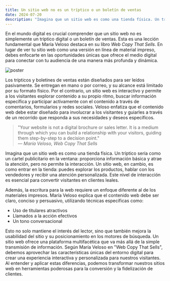 ```yaml
---
title: Un sitio web no es un tríptico o un boletín de ventas
date: 2024-07-20
description: "Imagina que un sitio web es como una tienda física. Un tríptico sería como un cartel publicitario en la ventana: proporciona información básica y atrae la atención, pero no permite la interacción. "
---
```



En el mundo digital es crucial comprender que un sitio web no es simplemente un tríptico digital o un boletín de ventas. Esta es una lección fundamental que María Veloso destaca en su libro *Web Copy That Sells*. En lugar de ver tu sitio web como una versión en línea de material impreso, debes enfocarte en las oportunidades únicas que ofrece el medio digital para conectar con tu audiencia de una manera más profunda y dinámica.

![poster](https://images.unsplash.com/photo-1508161773455-3ada8ed2bbec?q=80&w=1974&auto=format&fit=crop&ixlib=rb-4.0.3&ixid=M3wxMjA3fDB8MHxwaG90by1wYWdlfHx8fGVufDB8fHx8fA%3D%3D)

Los trípticos y boletines de ventas están diseñados para ser leídos pasivamente. Se entregan en mano o por correo, y su alcance está limitado por su formato físico. Por el contrario, un sitio web es interactivo y permite a los visitantes explorar contenido a su propio ritmo, buscar información específica y participar activamente con el contenido a través de comentarios, formularios y redes sociales. Veloso enfatiza que el contenido web debe estar diseñado para involucrar a los visitantes y guiarles a través de un recorrido que responda a sus necesidades y deseos específicos.

> "Your website is not a digital brochure or sales letter. It is a medium through which you can build a relationship with your visitors, guiding them step-by-step to a decision point."  
> — *María Veloso, Web Copy That Sells*

Imagina que un sitio web es como una tienda física. Un tríptico sería como un cartel publicitario en la ventana: proporciona información básica y atrae la atención, pero no permite la interacción. Un sitio web, en cambio, es como entrar en la tienda: puedes explorar los productos, hablar con los vendedores y recibir una atención personalizada. Este nivel de interacción es esencial para convertir visitantes en clientes leales.

Además, la escritura para la web requiere un enfoque diferente al de los materiales impresos. María Veloso explica que el contenido web debe ser claro, conciso y persuasivo, utilizando técnicas específicas como:

- Uso de titulares atractivos
- Llamados a la acción efectivos
- Un tono conversacional

Esto no solo mantiene el interés del lector, sino que también mejora la usabilidad del sitio y su posicionamiento en los motores de búsqueda.
 Un sitio web ofrece una plataforma multifacética que va más allá de la simple transmisión de información. Según María Veloso en "Web Copy That Sells", debemos aprovechar las características únicas del entorno digital para crear una experiencia interactiva y personalizada para nuestros visitantes. Al entender y aplicar estas diferencias, podemos transformar nuestros sitios web en herramientas poderosas para la conversión y la fidelización de clientes.

